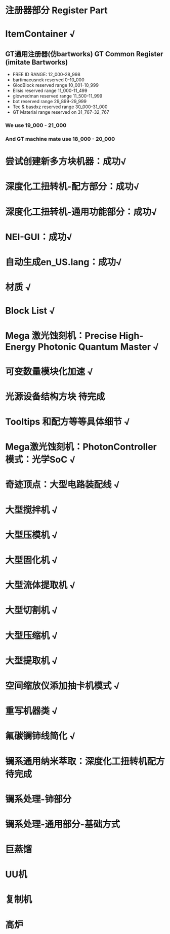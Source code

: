 # 注册器部分 Register Part
# ItemContainer √
## GT通用注册器(仿bartworks) GT Common Register (imitate Bartworks)
 - FREE ID RANGE: 12_000-28_998
 - bartimaeusnek reserved 0-10_000
 - GlodBlock reserved range 10_001-10_999
 - Elisis reserved range 11_000-11_499
 - glowredman reserved range 11_500-11_999
 - bot reserved range 29_899-29_999
 - Tec & basdxz reserved range 30_000-31_000
 - GT Material range reserved on 31_767-32_767
### We use 19_000 - 21_000
### And GT machine mate use 18_000 - 20_000

# 尝试创建新多方块机器：成功√
# 深度化工扭转机-配方部分：成功√
# 深度化工扭转机-通用功能部分：成功√
# NEI-GUI：成功√
# 自动生成en_US.lang：成功√
# 材质 √
# Block List √
# Mega 激光蚀刻机：Precise High-Energy Photonic Quantum Master √
# 可变数量模块化加速 √
# 光源设备结构方块 待完成
# Tooltips 和配方等等具体细节 √
# Mega激光蚀刻机：PhotonController模式：光学SoC √
# 奇迹顶点：大型电路装配线 √
#
# 大型搅拌机 √
# 大型压模机 √
# 大型固化机 √
# 大型流体提取机 √
# 大型切割机 √
# 大型压缩机 √
# 大型提取机 √
#
# 空间缩放仪添加抽卡机模式 √
# 重写机器类 √
#
#
# 氟碳镧铈线简化 √
# 镧系通用纳米萃取：深度化工扭转机配方 待完成
# 镧系处理-铈部分
# 镧系处理-通用部分-基础方式
# 巨蒸馏
# UU机
# 复制机
# 高炉

